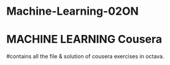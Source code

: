 # Machine-Learning-02ON

# MACHINE LEARNING Cousera  
#contains all the file & solution of cousera exercises in octava.

